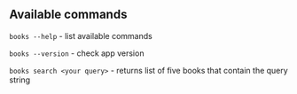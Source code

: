 ## Available commands
`books --help` - list available commands

`books --version` - check app version

`books search <your query>` - returns list of five books that contain the query string